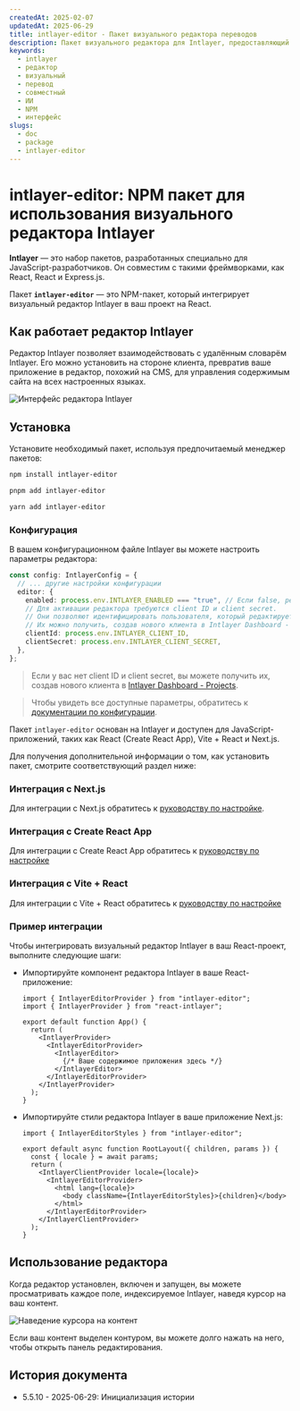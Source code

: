 ```yaml
---
createdAt: 2025-02-07
updatedAt: 2025-06-29
title: intlayer-editor - Пакет визуального редактора переводов
description: Пакет визуального редактора для Intlayer, предоставляющий интуитивно понятный интерфейс для управления переводами и совместного редактирования контента с помощью ИИ.
keywords:
  - intlayer
  - редактор
  - визуальный
  - перевод
  - совместный
  - ИИ
  - NPM
  - интерфейс
slugs:
  - doc
  - package
  - intlayer-editor
---
```


# intlayer-editor: NPM пакет для использования визуального редактора Intlayer

**Intlayer** — это набор пакетов, разработанных специально для JavaScript-разработчиков. Он совместим с такими фреймворками, как React, React и Express.js.

Пакет **`intlayer-editor`** — это NPM-пакет, который интегрирует визуальный редактор Intlayer в ваш проект на React.

## Как работает редактор Intlayer

Редактор Intlayer позволяет взаимодействовать с удалённым словарём Intlayer. Его можно установить на стороне клиента, превратив ваше приложение в редактор, похожий на CMS, для управления содержимым сайта на всех настроенных языках.

![Интерфейс редактора Intlayer](https://github.com/aymericzip/intlayer/blob/main/docs/assets/intlayer_editor_ui.png)

## Установка

Установите необходимый пакет, используя предпочитаемый менеджер пакетов:

```bash packageManager="npm"
npm install intlayer-editor
```

```bash packageManager="pnpm"
pnpm add intlayer-editor
```

```bash packageManager="yarn"
yarn add intlayer-editor
```

### Конфигурация

В вашем конфигурационном файле Intlayer вы можете настроить параметры редактора:

```typescript
const config: IntlayerConfig = {
  // ... другие настройки конфигурации
  editor: {
    enabled: process.env.INTLAYER_ENABLED === "true", // Если false, редактор неактивен и к нему нельзя получить доступ.
    // Для активации редактора требуются client ID и client secret.
    // Они позволяют идентифицировать пользователя, который редактирует содержимое.
    // Их можно получить, создав нового клиента в Intlayer Dashboard - Projects (https://intlayer.org/dashboard/projects).
    clientId: process.env.INTLAYER_CLIENT_ID,
    clientSecret: process.env.INTLAYER_CLIENT_SECRET,
  },
};
```

> Если у вас нет client ID и client secret, вы можете получить их, создав нового клиента в [Intlayer Dashboard - Projects](https://intlayer.org/dashboard/projects).

> Чтобы увидеть все доступные параметры, обратитесь к [документации по конфигурации](https://github.com/aymericzip/intlayer/blob/main/docs/docs/ru/configuration.md).

Пакет `intlayer-editor` основан на Intlayer и доступен для JavaScript-приложений, таких как React (Create React App), Vite + React и Next.js.

Для получения дополнительной информации о том, как установить пакет, смотрите соответствующий раздел ниже:

### Интеграция с Next.js

Для интеграции с Next.js обратитесь к [руководству по настройке](https://github.com/aymericzip/intlayer/blob/main/docs/docs/ru/intlayer_with_nextjs_15.md).

### Интеграция с Create React App

Для интеграции с Create React App обратитесь к [руководству по настройке](https://github.com/aymericzip/intlayer/blob/main/docs/docs/ru/intlayer_with_create_react_app.md)

### Интеграция с Vite + React

Для интеграции с Vite + React обратитесь к [руководству по настройке](https://github.com/aymericzip/intlayer/blob/main/docs/docs/ru/intlayer_with_vite+react.md)

### Пример интеграции

Чтобы интегрировать визуальный редактор Intlayer в ваш React-проект, выполните следующие шаги:

- Импортируйте компонент редактора Intlayer в ваше React-приложение:

  ```tsx fileName="src/App.jsx"
  import { IntlayerEditorProvider } from "intlayer-editor";
  import { IntlayerProvider } from "react-intlayer";

  export default function App() {
    return (
      <IntlayerProvider>
        <IntlayerEditorProvider>
          <IntlayerEditor>
            {/* Ваше содержимое приложения здесь */}
          </IntlayerEditor>
        </IntlayerEditorProvider>
      </IntlayerProvider>
    );
  }
  ```

- Импортируйте стили редактора Intlayer в ваше приложение Next.js:

  ```tsx fileName="src/app/[locale]/layout.jsx"
  import { IntlayerEditorStyles } from "intlayer-editor";

  export default async function RootLayout({ children, params }) {
    const { locale } = await params;
    return (
      <IntlayerClientProvider locale={locale}>
        <IntlayerEditorProvider>
          <html lang={locale}>
            <body className={IntlayerEditorStyles}>{children}</body>
          </html>
        </IntlayerEditorProvider>
      </IntlayerClientProvider>
    );
  }
  ```

## Использование редактора

Когда редактор установлен, включен и запущен, вы можете просматривать каждое поле, индексируемое Intlayer, наведя курсор на ваш контент.

![Наведение курсора на контент](https://github.com/aymericzip/intlayer/blob/main/docs/assets/intlayer_editor_hover_content.png)

Если ваш контент выделен контуром, вы можете долго нажать на него, чтобы открыть панель редактирования.

## История документа

- 5.5.10 - 2025-06-29: Инициализация истории
